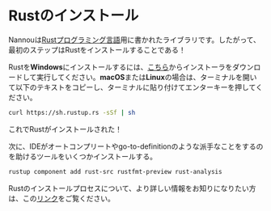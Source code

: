 <!-- # Installing Rust -->
# Rustのインストール

<!-- Nannou is a library written for the [Rust programming language](https://www.rust-lang.org/). Thus, the first step is to install Rust! -->
Nannouは[Rustプログラミング言語](https://www.rust-lang.org/)用に書かれたライブラリです。したがって、最初のステップはRustをインストールすることである！

<!-- To install Rust on **Windows**, download and run the installer from [here](https://www.rust-lang.org/tools/install). If you're on **macOS** or **Linux**, open up your terminal, copy the text below, paste it into your terminal and hit enter. -->
Rustを**Windows**にインストールするには、[こちら](https://www.rust-lang.org/tools/install)からインストーラをダウンロードして実行してください。**macOS**または**Linux**の場合は、ターミナルを開いて以下のテキストをコピーし、ターミナルに貼り付けてエンターキーを押してください。

```bash
curl https://sh.rustup.rs -sSf | sh
```

<!-- Now Rust is installed! -->
これでRustがインストールされた！

<!-- Next we will install some tools that help IDEs do fancy things like auto-completion and go-to-definition. -->
次に、IDEがオートコンプリートやgo-to-definitionのような派手なことをするのを助けるツールをいくつかインストールする。

```bash
rustup component add rust-src rustfmt-preview rust-analysis
```

<!-- Please see [this link](https://www.rust-lang.org/tools/install) if you would like more information on the Rust installation process. -->
Rustのインストールプロセスについて、より詳しい情報をお知りになりたい方は、この[リンク](https://www.rust-lang.org/tools/install)をご覧ください。

